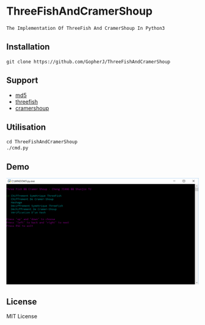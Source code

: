 # ThreeFishAndCramerShoup
```
The Implementation Of ThreeFish And CramerShoup In Python3
```

## Installation
```
git clone https://github.com/GopherJ/ThreeFishAndCramerShoup
```

## Support
- [md5](https://github.com/GopherJ/ThreeFishAndCramerShoup/blob/master/md5.py)
- [threefish]()
- [cramershoup](https://github.com/GopherJ/ThreeFishAndCramerShoup/blob/master/cramer.py)

## Utilisation
```
cd ThreeFishAndCramerShoup
./cmd.py
```

## Demo
![](./image/demo.PNG)

## License
MIT License
